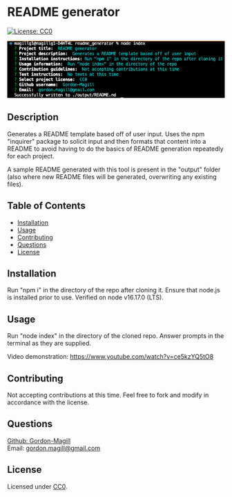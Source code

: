 # README generator
[![License: CC0](https://img.shields.io/badge/License-CC0_1.0-lightgrey.svg)](http://creativecommons.org/publicdomain/zero/1.0/)

![Usage screenshot](./assets/functionalScreenshot.png)

## Description

Generates a README template based off of user input. Uses the npm "inquirer" package to solicit input and then formats that content into a README to avoid having to do the basics of README generation repeatedly for each project.

A sample README generated with this tool is present in the "output" folder (also where new README files will be generated, overwriting any existing files).

## Table of Contents

- [Installation](#installation)
- [Usage](#usage)
- [Contributing](#contributing)
- [Questions](#questions)
- [License](#license)

## Installation

Run "npm i" in the directory of the repo after cloning it. Ensure that node.js is installed prior to use. Verified on node v16.17.0 (LTS).

## Usage

Run "node index" in the directory of the cloned repo. Answer prompts in the terminal as they are supplied.

Video demonstration:
https://www.youtube.com/watch?v=ce5kzYQ5tO8

## Contributing

Not accepting contributions at this time. Feel free to fork and modify in accordance with the license.

## Questions

[Github: Gordon-Magill](https://github.com/Gordon-Magill)<br>
Email: gordon.magill@gmail.com

## License

Licensed under [CC0](http://creativecommons.org/publicdomain/zero/1.0/).